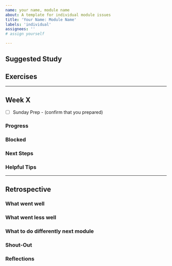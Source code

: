 ```yaml
---
name: your name, module name
about: A template for individual module issues
title: 'Your Name: Module Name'
labels: 'individual'
assignees: ''
# assign yourself

---
```


## Suggested Study
<!-- create a checklist from the module repo README -->

## Exercises
<!-- create a checklist from the module repo README
  link to your exercise rerpo forks -->

---

<!-- copy this section, once for each week -->
## Week X

<!-- fill this out before Sunday -->
- [ ] Sunday Prep - (confirm that you prepared)

<!-- the next 4 headers are for Wednesday Check-In -->
### Progress

### Blocked

### Next Steps

### Helpful Tips

---

## Retrospective
<!-- fill this out at the end of the module -->

### What went well

### What went less well

### What to do differently next module

### Shout-Out

### Reflections

